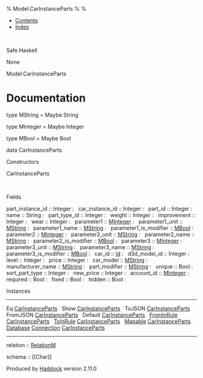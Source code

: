 % Model.CarInstanceParts
% 
% 

-   [Contents](index.html)
-   [Index](doc-index.html)

 

Safe Haskell

None

Model.CarInstanceParts

Documentation
=============

type MString = Maybe String

type MInteger = Maybe Integer

type MBool = Maybe Bool

data CarInstanceParts

Constructors

CarInstanceParts

 

Fields

part\_instance\_id :: Integer
:    
car\_instance\_id :: Integer
:    
part\_id :: Integer
:    
name :: String
:    
part\_type\_id :: Integer
:    
weight :: Integer
:    
improvement :: Integer
:    
wear :: Integer
:    
parameter1 :: [MInteger](Model-CarInstanceParts.html#t:MInteger)
:    
parameter1\_unit :: [MString](Model-CarInstanceParts.html#t:MString)
:    
parameter1\_name :: [MString](Model-CarInstanceParts.html#t:MString)
:    
parameter1\_is\_modifier :: [MBool](Model-CarInstanceParts.html#t:MBool)
:    
parameter2 :: [MInteger](Model-CarInstanceParts.html#t:MInteger)
:    
parameter2\_unit :: [MString](Model-CarInstanceParts.html#t:MString)
:    
parameter2\_name :: [MString](Model-CarInstanceParts.html#t:MString)
:    
parameter2\_is\_modifier :: [MBool](Model-CarInstanceParts.html#t:MBool)
:    
parameter3 :: [MInteger](Model-CarInstanceParts.html#t:MInteger)
:    
parameter3\_unit :: [MString](Model-CarInstanceParts.html#t:MString)
:    
parameter3\_name :: [MString](Model-CarInstanceParts.html#t:MString)
:    
parameter3\_is\_modifier :: [MBool](Model-CarInstanceParts.html#t:MBool)
:    
car\_id :: [Id](Model-General.html#t:Id)
:    
d3d\_model\_id :: Integer
:    
level :: Integer
:    
price :: Integer
:    
car\_model :: [MString](Model-CarInstanceParts.html#t:MString)
:    
manufacturer\_name :: [MString](Model-CarInstanceParts.html#t:MString)
:    
part\_modifier :: [MString](Model-CarInstanceParts.html#t:MString)
:    
unique :: Bool
:    
sort\_part\_type :: Integer
:    
new\_price :: Integer
:    
account\_id :: [MInteger](Model-CarInstanceParts.html#t:MInteger)
:    
required :: Bool
:    
fixed :: Bool
:    
hidden :: Bool
:    

Instances

  ------------------------------------------------------------------------------------------------------------------------------------------------------------------ ---
  Eq [CarInstanceParts](Model-CarInstanceParts.html#t:CarInstanceParts)                                                                                               
  Show [CarInstanceParts](Model-CarInstanceParts.html#t:CarInstanceParts)                                                                                             
  ToJSON [CarInstanceParts](Model-CarInstanceParts.html#t:CarInstanceParts)                                                                                           
  FromJSON [CarInstanceParts](Model-CarInstanceParts.html#t:CarInstanceParts)                                                                                         
  Default [CarInstanceParts](Model-CarInstanceParts.html#t:CarInstanceParts)                                                                                          
  [FromInRule](Data-InRules.html#t:FromInRule) [CarInstanceParts](Model-CarInstanceParts.html#t:CarInstanceParts)                                                     
  [ToInRule](Data-InRules.html#t:ToInRule) [CarInstanceParts](Model-CarInstanceParts.html#t:CarInstanceParts)                                                         
  [Mapable](Model-General.html#t:Mapable) [CarInstanceParts](Model-CarInstanceParts.html#t:CarInstanceParts)                                                          
  [Database](Model-General.html#t:Database) [Connection](Data-SqlTransaction.html#t:Connection) [CarInstanceParts](Model-CarInstanceParts.html#t:CarInstanceParts)    
  ------------------------------------------------------------------------------------------------------------------------------------------------------------------ ---

relation :: [RelationM](Data-Relation.html#t:RelationM)

schema :: [[Char]]

Produced by [Haddock](http://www.haskell.org/haddock/) version 2.11.0
